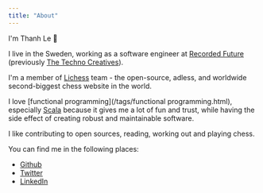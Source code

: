 ```yaml
---
title: "About"
---
```


I'm Thanh Le 👋

I live in the Sweden, working as a software engineer at [Recorded Future](https://www.recordedfuture.com) (previously [The Techno Creatives](https://technocreatives.com)).

I'm a member of [Lichess](https://github.com/lichess-org) team - the open-source, adless, and worldwide second-biggest chess website in the world.

I love [functional programming](/tags/functional programming.html), especially [Scala](/tags/scala.html) because it gives me a lot of fun and trust, while having the side effect of creating robust and maintainable software.

I like contributing to open sources, reading, working out and playing chess.

You can find me in the following places:

* [Github](https://github.com/lenguyenthanh)
* [Twitter](https://twitter.com/lenguyenthanh)
* [LinkedIn](https://www.linkedin.com/in/lenguyenthanh)
